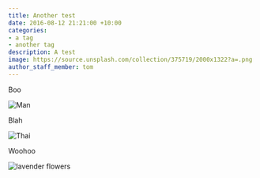 ```yaml
---
title: Another test
date: 2016-08-12 21:21:00 +10:00
categories:
- a tag
- another tag
description: A test
image: https://source.unsplash.com/collection/375719/2000x1322?a=.png
author_staff_member: tom
---
```


Boo

![Man](https://source.unsplash.com/random/1500x1000)

Blah

![Thai](https://source.unsplash.com/random/1500x1001)

Woohoo

![lavender flowers](https://source.unsplash.com/random/1500x1002)
